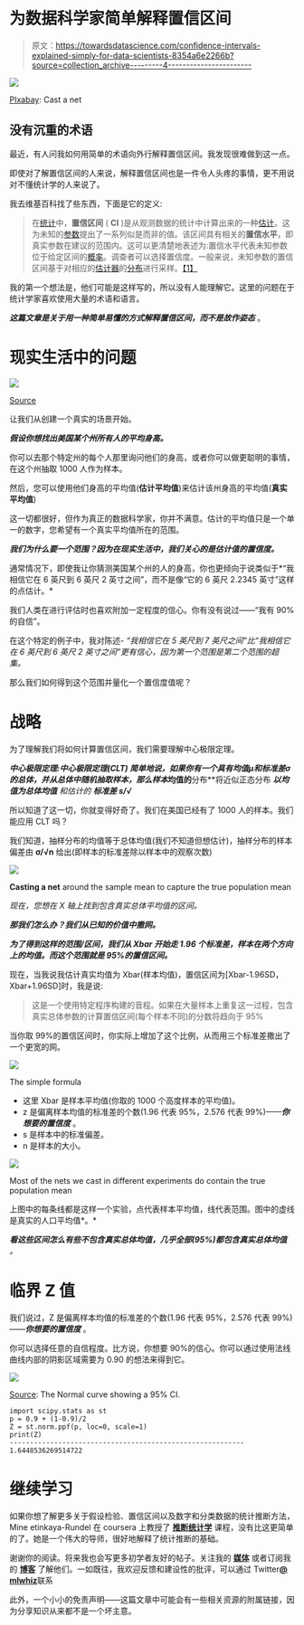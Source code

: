 # 为数据科学家简单解释置信区间

> 原文：<https://towardsdatascience.com/confidence-intervals-explained-simply-for-data-scientists-8354a6e2266b?source=collection_archive---------4----------------------->

![](img/ec02eb7603e180c77f14fcc848a43ca8.png)

[PIxabay](https://pixabay.com/photos/fish-fishermen-fishing-net-fishing-3062034/): Cast a net

## 没有沉重的术语

最近，有人问我如何用简单的术语向外行解释置信区间。我发现很难做到这一点。

即使对了解置信区间的人来说，解释置信区间也是一件令人头疼的事情，更不用说对不懂统计学的人来说了。

我去维基百科找了些东西，下面是它的定义:

> 在[统计](https://en.wikipedia.org/wiki/Frequentist_statistics)中，**置信区间** ( **CI** )是从观测数据的统计中计算出来的一种[估计](https://en.wikipedia.org/wiki/Interval_estimate)。这为未知的[参数](https://en.wikipedia.org/wiki/Parameter)提出了一系列似是而非的值。该区间具有相关的**置信水平**，即真实参数在建议的范围内。这可以更清楚地表述为:置信水平代表未知参数位于给定区间的[概率](https://en.wikipedia.org/wiki/Probability)。调查者可以选择置信度。一般来说，未知参数的置信区间基于对相应的[估计器](https://en.wikipedia.org/wiki/Estimator)的[分布](https://en.wikipedia.org/wiki/Probability_distribution)进行采样。[【1】](https://en.wikipedia.org/wiki/Confidence_interval#cite_note-:0-1)

我的第一个想法是，他们可能是这样写的，所以没有人能理解它。这里的问题在于统计学家喜欢使用大量的术语和语言。

***这篇文章是关于用一种简单易懂的方式解释置信区间，而不是故作姿态*** 。

# 现实生活中的问题

![](img/e36c8c9fdd2cba050c92ae5641c18174.png)

[Source](https://pixabay.com/photos/police-crime-scene-murder-forensics-3284258/)

让我们从创建一个真实的场景开始。

***假设你想找出美国某个州所有人的平均身高。***

你可以去那个特定州的每个人那里询问他们的身高，或者你可以做更聪明的事情，在这个州抽取 1000 人作为样本。

然后，您可以使用他们身高的平均值(**估计平均值**)来估计该州身高的平均值(**真实平均值**)

这一切都很好，但作为真正的数据科学家，你并不满意。估计的平均值只是一个单一的数字，您希望有一个真实平均值所在的范围。

***我们为什么要一个范围？因为在现实生活中，我们关心的是估计值的置信度。***

通常情况下，即使我让你猜测美国某个州的人的身高，你也更倾向于说类似于*“我相信它在 6 英尺到 6 英尺 2 英寸之间”，而不是像“它的 6 英尺 2.2345 英寸”这样的点估计。*

我们人类在进行评估时也喜欢附加一定程度的信心。你有没有说过——“我有 90%的自信”。

在这个特定的例子中，我对陈述- *“我相信它在 5 英尺到 7 英尺之间”比“我相信它在 6 英尺到 6 英尺 2 英寸之间”更有信心，因为第一个范围是第二个范围的超集。*

那么我们如何得到这个范围并量化一个置信度值呢？

# 战略

为了理解我们将如何计算置信区间，我们需要理解中心极限定理。

***中心极限定理:*****中心极限定理(CLT)** 简单地说，如果你有一个具有均值μ和标准差σ的总体，并从总体中随机抽取样本，那么**样本**均值的**分布**将近似正态分布 ***以均值为总体均值*** *和估计的* ***标准差 s/√***

所以知道了这一切，你就变得好奇了。我们在美国已经有了 1000 人的样本。我们能应用 CLT 吗？

我们知道，抽样分布的均值等于总体均值(我们不知道但想估计)，抽样分布的样本偏差由 **σ/√n** 给出(即样本的标准差除以样本中的观察次数)

![](img/54fbe4832800c816897ea69b5248bdc6.png)

**Casting a net** around the sample mean to capture the true population mean

*现在，您想在 X 轴上找到包含真实总体平均值的区间。*

***那我们怎么办？我们从已知的价值中撒网。***

***为了得到这样的范围/区间，我们从 Xbar 开始走 1.96 个标准差，样本在两个方向上的均值。而这个范围就是 95%的置信区间。***

现在，当我说我估计真实均值为 Xbar(样本均值)，置信区间为[Xbar-1.96SD，Xbar+1.96SD]时，我是说:

> 这是一个使用特定程序构建的音程。如果在大量样本上重复这一过程，包含真实总体参数的计算置信区间(每个样本不同)的分数将趋向于 95%

当你取 99%的置信区间时，你实际上增加了这个比例，从而用三个标准差撒出了一个更宽的网。

![](img/d78171c458f135605d90c012af29fde4.png)

The simple formula

*   这里 Xbar 是样本平均值(你取的 1000 个高度样本的平均值)。
*   z 是偏离样本均值的标准差的个数(1.96 代表 95%，2.576 代表 99%)——***你想要的置信度*** 。
*   s 是样本中的标准偏差。
*   n 是样本的大小。

![](img/6648eecdd3c5a4ddd2e71f6ef086a16d.png)

Most of the nets we cast in different experiments do contain the true population mean

上图中的每条线都是这样一个实验，点代表样本平均值，线代表范围。图中的虚线是真实的人口平均值*。*

***看这些区间怎么有些不包含真实总体均值，几乎全部(95%)都包含真实总体均值*** *。*

# 临界 Z 值

我们说过，Z 是偏离样本均值的标准差的个数(1.96 代表 95%，2.576 代表 99%)——***你想要的置信度*** 。

你可以选择任意的自信程度。比方说，你想要 90%的信心。你可以通过使用法线曲线内部的阴影区域需要为 0.90 的想法来得到它。

![](img/c71202cc398f865516d52cb8c88e3b90.png)

[Source](https://stackoverflow.com/questions/20864847/probability-to-z-score-and-vice-versa-in-python): The Normal curve showing a 95% CI.

```
import scipy.stats as st
p = 0.9 + (1-0.9)/2
Z = st.norm.ppf(p, loc=0, scale=1)
print(Z)
----------------------------------------------------------
1.6448536269514722
```

# 继续学习

如果你想了解更多关于假设检验、置信区间以及数字和分类数据的统计推断方法，Mine etinkaya-Rundel 在 coursera 上教授了 [**推断统计学**](https://coursera.pxf.io/DVZ13d) 课程，没有比这更简单的了。她是一个伟大的导师，很好地解释了统计推断的基础。

谢谢你的阅读。将来我也会写更多初学者友好的帖子。关注我的 [**媒体**](https://medium.com/@rahul_agarwal?source=post_page---------------------------) 或者订阅我的 [**博客**](http://eepurl.com/dbQnuX?source=post_page---------------------------) 了解他们。一如既往，我欢迎反馈和建设性的批评，可以通过 Twitter[**@ mlwhiz**](https://twitter.com/MLWhiz?source=post_page---------------------------)联系

此外，一个小小的免责声明——这篇文章中可能会有一些相关资源的附属链接，因为分享知识从来都不是一个坏主意。